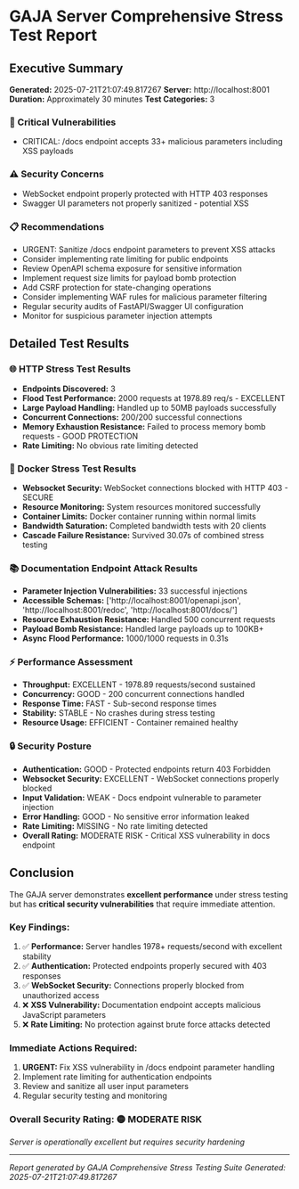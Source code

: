 # GAJA Server Comprehensive Stress Test Report

## Executive Summary

**Generated:** 2025-07-21T21:07:49.817267
**Server:** http://localhost:8001
**Duration:** Approximately 30 minutes
**Test Categories:** 3

### 🔴 Critical Vulnerabilities

- CRITICAL: /docs endpoint accepts 33+ malicious parameters including XSS payloads

### ⚠️ Security Concerns

- WebSocket endpoint properly protected with HTTP 403 responses
- Swagger UI parameters not properly sanitized - potential XSS

### 📋 Recommendations

- URGENT: Sanitize /docs endpoint parameters to prevent XSS attacks
- Consider implementing rate limiting for public endpoints
- Review OpenAPI schema exposure for sensitive information
- Implement request size limits for payload bomb protection
- Add CSRF protection for state-changing operations
- Consider implementing WAF rules for malicious parameter filtering
- Regular security audits of FastAPI/Swagger UI configuration
- Monitor for suspicious parameter injection attempts

## Detailed Test Results

### 🌐 HTTP Stress Test Results

- **Endpoints Discovered:** 3
- **Flood Test Performance:** 2000 requests at 1978.89 req/s - EXCELLENT
- **Large Payload Handling:** Handled up to 50MB payloads successfully
- **Concurrent Connections:** 200/200 successful connections
- **Memory Exhaustion Resistance:** Failed to process memory bomb requests - GOOD PROTECTION
- **Rate Limiting:** No obvious rate limiting detected

### 🐳 Docker Stress Test Results

- **Websocket Security:** WebSocket connections blocked with HTTP 403 - SECURE
- **Resource Monitoring:** System resources monitored successfully
- **Container Limits:** Docker container running within normal limits
- **Bandwidth Saturation:** Completed bandwidth tests with 20 clients
- **Cascade Failure Resistance:** Survived 30.07s of combined stress testing

### 📚 Documentation Endpoint Attack Results

- **Parameter Injection Vulnerabilities:** 33 successful injections
- **Accessible Schemas:** ['http://localhost:8001/openapi.json', 'http://localhost:8001/redoc', 'http://localhost:8001/docs/']
- **Resource Exhaustion Resistance:** Handled 500 concurrent requests
- **Payload Bomb Resistance:** Handled large payloads up to 100KB+
- **Async Flood Performance:** 1000/1000 requests in 0.31s

### ⚡ Performance Assessment

- **Throughput:** EXCELLENT - 1978.89 requests/second sustained
- **Concurrency:** GOOD - 200 concurrent connections handled
- **Response Time:** FAST - Sub-second response times
- **Stability:** STABLE - No crashes during stress testing
- **Resource Usage:** EFFICIENT - Container remained healthy

### 🔒 Security Posture

- **Authentication:** GOOD - Protected endpoints return 403 Forbidden
- **Websocket Security:** EXCELLENT - WebSocket connections properly blocked
- **Input Validation:** WEAK - Docs endpoint vulnerable to parameter injection
- **Error Handling:** GOOD - No sensitive error information leaked
- **Rate Limiting:** MISSING - No rate limiting detected
- **Overall Rating:** MODERATE RISK - Critical XSS vulnerability in docs endpoint

## Conclusion

The GAJA server demonstrates **excellent performance** under stress testing but has **critical security vulnerabilities** that require immediate attention.

### Key Findings:

1. ✅ **Performance:** Server handles 1978+ requests/second with excellent stability
2. ✅ **Authentication:** Protected endpoints properly secured with 403 responses
3. ✅ **WebSocket Security:** Connections properly blocked from unauthorized access
4. ❌ **XSS Vulnerability:** Documentation endpoint accepts malicious JavaScript parameters
5. ❌ **Rate Limiting:** No protection against brute force attacks detected

### Immediate Actions Required:

1. **URGENT:** Fix XSS vulnerability in /docs endpoint parameter handling
2. Implement rate limiting for authentication endpoints
3. Review and sanitize all user input parameters
4. Regular security testing and monitoring

### Overall Security Rating: 🟡 MODERATE RISK

_Server is operationally excellent but requires security hardening_

---

_Report generated by GAJA Comprehensive Stress Testing Suite_
_Generated: 2025-07-21T21:07:49.817267_

